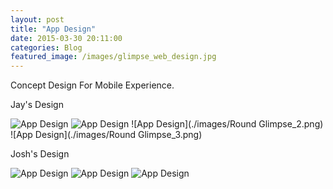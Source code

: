 ```yaml
---
layout: post
title: "App Design"
date: 2015-03-30 20:11:00
categories: Blog
featured_image: /images/glimpse_web_design.jpg
---
```


Concept Design For Mobile Experience.

Jay's Design

![App Design](./images/Glimps_1.png)
![App Design](./images/Glimps_2.png)
![App Design](./images/Round Glimpse_2.png)
![App Design](./images/Round Glimpse_3.png)

Josh's Design

![App Design](./images/glimpse_log_in.jpg)
![App Design](./images/glimpse_vision.jpg)
![App Design](./images/glimpse_vision_lock.jpg)